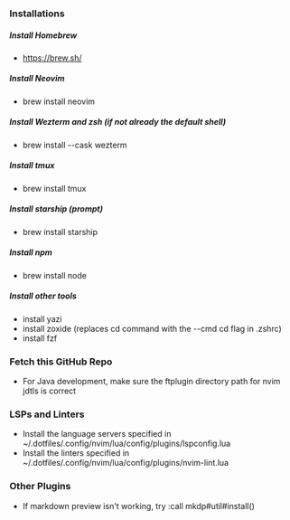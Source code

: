 ### Installations
##### Install Homebrew 
* https://brew.sh/
##### Install Neovim
* brew install neovim
##### Install Wezterm and zsh (if not already the default shell)
* brew install --cask wezterm
##### Install tmux
* brew install tmux
##### Install starship (prompt)
* brew install starship
##### Install npm
* brew install node
##### Install other tools
* install yazi
* install zoxide (replaces cd command with the --cmd cd flag in .zshrc)
* install fzf
### Fetch this GitHub Repo
* For Java development, make sure the ftplugin directory path for nvim jdtls is correct
### LSPs and Linters
* Install the language servers specified in ~/.dotfiles/.config/nvim/lua/config/plugins/lspconfig.lua
* Install the linters specified in ~/.dotfiles/.config/nvim/lua/config/plugins/nvim-lint.lua
### Other Plugins
* If markdown preview isn't working, try :call mkdp#util#install()
